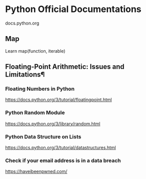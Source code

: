 # Python Official Documentations

docs.python.org

## Map

Learn map(function, iterable) 


## Floating-Point Arithmetic: Issues and Limitations¶
### Floating Numbers in Python

https://docs.python.org/3/tutorial/floatingpoint.html


### Python Random Module
https://docs.python.org/3/library/random.html


### Python Data Structure on Lists

https://docs.python.org/3/tutorial/datastructures.html


###  Check if your email address is in a data breach

https://haveibeenpwned.com/
